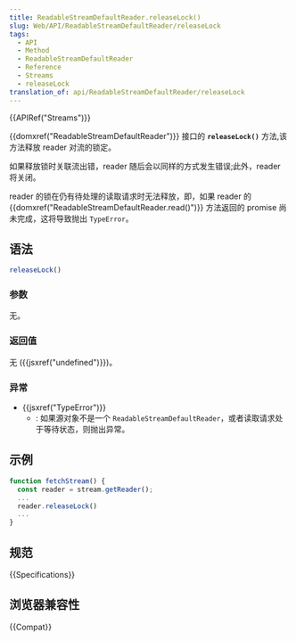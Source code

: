 ```yaml
---
title: ReadableStreamDefaultReader.releaseLock()
slug: Web/API/ReadableStreamDefaultReader/releaseLock
tags:
  - API
  - Method
  - ReadableStreamDefaultReader
  - Reference
  - Streams
  - releaseLock
translation_of: api/ReadableStreamDefaultReader/releaseLock
---
```

{{APIRef("Streams")}}

{{domxref("ReadableStreamDefaultReader")}} 接口的 **`releaseLock()`** 方法,该方法释放 reader 对流的锁定。

如果释放锁时关联流出错，reader 随后会以同样的方式发生错误;此外，reader 将关闭。

reader 的锁在仍有待处理的读取请求时无法释放，即，如果 reader 的 {{domxref("ReadableStreamDefaultReader.read()")}} 方法返回的 promise 尚未完成，这将导致抛出 `TypeError`。

## 语法

```js
releaseLock()
```

### 参数

无。

### 返回值

无 ({{jsxref("undefined")}})。

### 异常

- {{jsxref("TypeError")}}
  - : 如果源对象不是一个 `ReadableStreamDefaultReader`，或者读取请求处于等待状态，则抛出异常。

## 示例

```js
function fetchStream() {
  const reader = stream.getReader();
  ...
  reader.releaseLock()
  ...
}
```

## 规范

{{Specifications}}

## 浏览器兼容性

{{Compat}}
